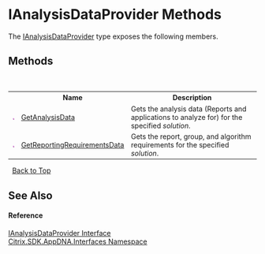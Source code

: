 # IAnalysisDataProvider Methods
 

The <a href="7d3395fa-9b81-5cd5-8934-17daffd1bdd2">IAnalysisDataProvider</a> type exposes the following members.


## Methods
&nbsp;<table><tr><th></th><th>Name</th><th>Description</th></tr><tr><td>![Public method](media/pubmethod.gif "Public method")</td><td><a href="c9e3b04e-df44-03b7-b7c3-f80f97075bd3">GetAnalysisData</a></td><td>
Gets the analysis data (Reports and applications to analyze for) for the specified *solution*.</td></tr><tr><td>![Public method](media/pubmethod.gif "Public method")</td><td><a href="11da968f-7db6-7c1c-1921-a08c07e1f2f9">GetReportingRequirementsData</a></td><td>
Gets the report, group, and algorithm requirements for the specified *solution*.</td></tr></table>&nbsp;
<a href="#ianalysisdataprovider-methods">Back to Top</a>

## See Also


#### Reference
<a href="7d3395fa-9b81-5cd5-8934-17daffd1bdd2">IAnalysisDataProvider Interface</a><br /><a href="76802ff4-4a01-87c3-4564-af4f926b7b66">Citrix.SDK.AppDNA.Interfaces Namespace</a><br />
